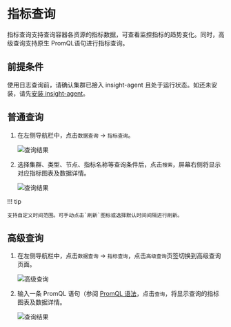 # 指标查询

指标查询支持查询容器各资源的指标数据，可查看监控指标的趋势变化。同时，高级查询支持原生 PromQL语句进行指标查询。

## 前提条件

使用日志查询前，请确认集群已接入 insight-agent 且处于运行状态。如还未安装，请先[安装 insight-agent]()。

## 普通查询

1. 在左侧导航栏中，点击`数据查询` -> `指标查询`。

    ![查询结果](../../images/metric01.png)

2. 选择集群、类型、节点、指标名称等查询条件后，点击`搜索`，屏幕右侧将显示对应指标图表及数据详情。

    ![查询结果](../../images/metric02.png)

!!! tip

    支持自定义时间范围。可手动点击`刷新`图标或选择默认时间间隔进行刷新。

## 高级查询

1. 在左侧导航栏中，点击`数据查询` -> `指标查询`，点击`高级查询`页签切换到高级查询页面。

    ![高级查询](../../images/metric03.png)

2. 输入一条 PromQL 语句（参阅 [PromQL 语法](https://prometheus.io/docs/prometheus/latest/querying/basics/)，点击`查询`，将显示查询的指标图表及数据详情。

    ![查询结果](../../images/metric04.png)
